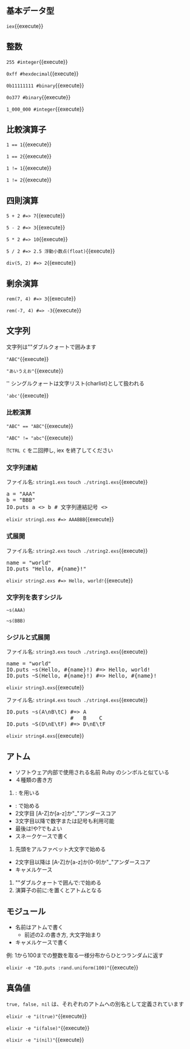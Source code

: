 ## 基本データ型

`iex`{{execute}}

## 整数

`255 #integer`{{execute}}

`0xff #hexdecimal`{{execute}}

`0b11111111 #binary`{{execute}}

`0o377 #binary`{{execute}}

`1_000_000 #integer`{{execute}}

## 比較演算子

`1 == 1`{{execute}}

`1 == 2`{{execute}}

`1 != 1`{{execute}}

`1 != 2`{{execute}}

## 四則演算

`5 + 2 #=> 7`{{execute}}

`5 - 2 #=> 3`{{execute}}

`5 * 2 #=> 10`{{execute}}

`5 / 2 #=> 2.5 浮動小数点(float)`{{execute}}

`div(5, 2) #=> 2`{{execute}}

## 剰余演算

`rem(7, 4) #=> 3`{{execute}}

`rem(-7, 4) #=> -3`{{execute}}

## 文字列

文字列は""ダブルクォートで囲みます

`"ABC"`{{execute}}

`"あいうえお"`{{execute}}

'' シングルクォートは文字リスト(charlist)として扱われる

`'abc'`{{execute}}

### 比較演算

`"ABC" == "ABC"`{{execute}}

`"ABC" != "abc"`{{execute}}

!!`CTRL C` を二回押し, iex を終了してください

### 文字列連結

ファイル名: `string1.exs`
`touch ./string1.exs`{{execute}}

<pre class="file" data-filename="string1.exs" data-target="replace">
a = "AAA"
b = "BBB"
IO.puts a <> b # 文字列連結記号 <>
</pre>

`elixir string1.exs #=> AAABBB`{{execute}}

### 式展開

ファイル名: `string2.exs`
`touch ./string2.exs`{{execute}}

<pre class="file" data-filename="string2.exs" data-target="replace">
name = "world"
IO.puts "Hello, #{name}!"
</pre>

`elixir string2.exs #=> Hello, world!`{{execute}}

### 文字列を表すシジル

`~s(AAA)`

`~s(BBB)`

### シジルと式展開

ファイル名: `string3.exs`
`touch ./string3.exs`{{execute}}

<pre class="file" data-filename="string3.exs" data-target="replace">
name = "world"
IO.puts ~s(Hello, #{name}!) #=> Hello, world!
IO.puts ~S(Hello, #{name}!) #=> Hello, #{name}!
</pre>

`elixir string3.exs`{{execute}}

ファイル名: `string4.exs`
`touch ./string4.exs`{{execute}}

<pre class="file" data-filename="string4.exs" data-target="replace">
IO.puts ~s(A\nB\tC) #=> A
                    #   B    C
IO.puts ~S(D\nE\tF) #=> D\nE\tF
</pre>

`elixir string4.exs`{{execute}}

## アトム

* ソフトウェア内部で使用される名前 Ruby のシンボルと似ている
* ４種類の書き方

1. : を用いる
  - : で始める
  - 2文字目 [A-Z]か[a-z]か"_"アンダースコア
  - 3文字目以降で数字または記号も利用可能
  - 最後は!や?でもよい
  - スネークケースで書く
1. 先頭をアルファベット大文字で始める
  - 2文字目以降は [A-Z]か[a-z]か[0-9]か"_"アンダースコア
  - キャメルケース
1. ""ダブルクォートで囲んで:で始める
1. 演算子の前に:を置くとアトムとなる

## モジュール

- 名前はアトムで書く
  - 前述の2.の書き方, 大文字始まり
- キャメルケースで書く

例: 1から100までの整数を取る一様分布からひとつランダムに返す

`elixir -e "IO.puts :rand.uniform(100)"`{{execute}}

## 真偽値

`true, false, nil` は、それぞれのアトムへの別名として定義されています

`elixir -e "i(true)"`{{execute}}

`elixir -e "i(false)"`{{execute}}

`elixir -e "i(nil)"`{{execute}}

